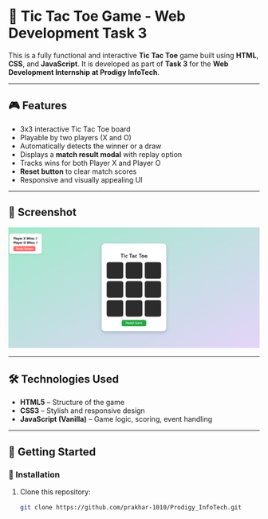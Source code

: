 # 🧠 Tic Tac Toe Game - Web Development Task 3

This is a fully functional and interactive **Tic Tac Toe** game built using **HTML**, **CSS**, and **JavaScript**. It is developed as part of **Task 3** for the **Web Development Internship at Prodigy InfoTech**.

---

## 🎮 Features

- 3x3 interactive Tic Tac Toe board
- Playable by two players (X and O)
- Automatically detects the winner or a draw
- Displays a **match result modal** with replay option
- Tracks wins for both Player X and Player O
- **Reset button** to clear match scores
- Responsive and visually appealing UI

---

## 📸 Screenshot

![Tic Tac Toe Screenshot](./Task_3.png)


---

## 🛠️ Technologies Used

- **HTML5** – Structure of the game
- **CSS3** – Stylish and responsive design
- **JavaScript (Vanilla)** – Game logic, scoring, event handling

---

## 🚀 Getting Started

### 🔧 Installation

1. Clone this repository:
   ```bash
   git clone https://github.com/prakhar-1010/Prodigy_InfoTech.git
